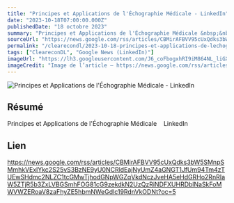 ```yaml
---
title: "Principes et Applications de l'Échographie Médicale - LinkedIn"
date: "2023-10-18T07:00:00.000Z"
publishedDate: "18 octobre 2023"
summary: "Principes et Applications de l'Échographie Médicale &nbsp;&nbsp; LinkedIn"
sourceUrl: "https://news.google.com/rss/articles/CBMirAFBVV95cUxQdks3bW5SMnpSMmhkVExlYkc2S25vS3BzNE9yU0NCRldEajNyUmZ4aGNGT1JfUm94Tm4zTUEwSHdmc2NLZC1tcGMwTjhodGNpWGZqVkdNczJveHA5eHdGRHo2RnRIaW5ZTjR5b3ZxLVBGSmhFOG81cG9zekdkN2UzQzRiNDFXUHRDblNaSkFoMWVWZERoaV8zaFhyZE5hbmNWeGdlc19RdnVkODNt?oc=5"
permalink: "/clearecondl/2023-10-18-principes-et-applications-de-lechographie-medicale-linkedin"
tags: ["CleareconDL", "Google News (LinkedIn)"]
imageUrl: "https://lh3.googleusercontent.com/J6_coFbogxhRI9iM864NL_liGXvsQp2AupsKei7z0cNNfDvGUmWUy20nuUhkREQyrpY4bEeIBuc=s0-w300"
imageCredit: "Image de l’article — https://news.google.com/rss/articles/CBMirAFBVV95cUxQdks3bW5SMnpSMmhkVExlYkc2S25vS3BzNE9yU0NCRldEajNyUmZ4aGNGT1JfUm94Tm4zTUEwSHdmc2NLZC1tcGMwTjhodGNpWGZqVkdNczJveHA5eHdGRHo2RnRIaW5ZTjR5b3ZxLVBGSmhFOG81cG9zekdkN2UzQzRiNDFXUHRDblNaSkFoMWVWZERoaV8zaFhyZE5hbmNWeGdlc19RdnVkODNt?oc=5"
---
```


![Principes et Applications de l'Échographie Médicale - LinkedIn](https://lh3.googleusercontent.com/J6_coFbogxhRI9iM864NL_liGXvsQp2AupsKei7z0cNNfDvGUmWUy20nuUhkREQyrpY4bEeIBuc=s0-w300)

## Résumé

Principes et Applications de l'Échographie Médicale &nbsp;&nbsp; LinkedIn

## Lien

https://news.google.com/rss/articles/CBMirAFBVV95cUxQdks3bW5SMnpSMmhkVExlYkc2S25vS3BzNE9yU0NCRldEajNyUmZ4aGNGT1JfUm94Tm4zTUEwSHdmc2NLZC1tcGMwTjhodGNpWGZqVkdNczJveHA5eHdGRHo2RnRIaW5ZTjR5b3ZxLVBGSmhFOG81cG9zekdkN2UzQzRiNDFXUHRDblNaSkFoMWVWZERoaV8zaFhyZE5hbmNWeGdlc19RdnVkODNt?oc=5
